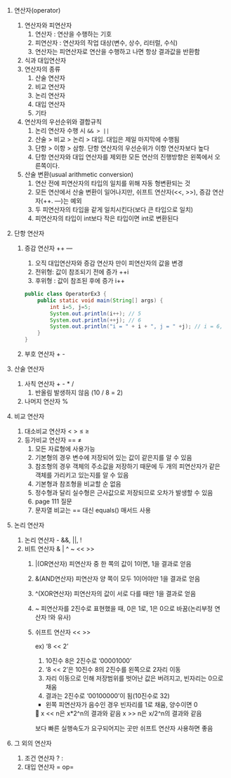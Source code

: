 1. 연산자(operator)
    1. 연산자와 피연산자
        1. 연산자 : 연산을 수행하는 기호
        2. 피연산자 : 연산자의 작업 대상(변수, 상수, 리터럴, 수식)
        3. 연산자는 피연산자로 연산을 수행하고 나면 항상 결과값을 반환함
    2. 식과 대입연산자
    3. 연산자의 종류
        1. 산술 연산자
        2. 비교 연산자
        3. 논리 연산자
        4. 대입 연산자
        5. 기타
    4. 연산자의 우선순위와 결합규칙
        1. 논리 연산자 수행 시 `&& > ||`
        2. 산술 > 비교 > 논리 > 대입. 대입은 제일 마지막에 수행됨
        3. 단항 > 이항 > 삼항. 단항 연산자의 우선순위가 이항 연산자보다 높다
        4. 단항 연산자와 대입 연산자를 제외한 모든 연산의 진행방향은 왼쪽에서 오른쪽이다.
    5. 산술 변환(usual arithmetic conversion)
        1. 연산 전에 피연산자의 타입의 일치를 위해 자동 형변환되는 것
        2. 모든 연산에서 산술 변환이 일어나지만, 쉬프트 연산자(<<, >>), 증감 연산자(++. —)는 예외
        3. 두 피연산자의 타입을 같게 일치시킨다(보다 큰 타입으로 일치)
        4. 피연산자의 타입이 int보다 작은 타입이면 int로 변환된다
2. 단항 연산자
    1. 증감 연산자 ++ —
        1. 오직 대입연산자와 증감 연산자 만이 피연산자의 값을 변경
        2. 전위형: 값이 참조되기 전에 증가 ++i
        3. 후위형 : 값이 참조된 후에 증가 i++

        ```java
        public class OperatorEx3 {
            public static void main(String[] args) {
                int i=5, j=5;
                System.out.println(i++); // 5
                System.out.println(++j); // 6
                System.out.println("i = " + i + ", j = " +j); // i = 6, j = 6
            }
        }
        ```

    2. 부호 연산자 + -
3. 산술 연산자
    1. 사칙 연산자 + - * /
        1. 반올림 발생하지 않음 (10 / 8 = 2)
    2. 나머지 연산자 %
4. 비교 연산자
    1. 대소비교 연산자 < > ≤ ≥
    2. 등가비교 연산자 == ≠
        1. 모든 자료형에 사용가능
        2. 기본형의 경우 변수에 저장되어 있는 값이 같은지를 알 수 있음
        3. 참조형의 경우 객체의 주소값을 저장하기 때문에 두 개의 피연산자가 같은 객체를 가리키고 있는지를 알 수 있음
        4. 기본형과 참조형을 비교할 순 없음
        5. 정수형과 달리 실수형은 근사값으로 저장되므로 오차가 발생할 수 있음
        6. page 111 질문
        7. 문자열 비교는 == 대신 equals() 매서드 사용
5. 논리 연산자
    1. 논리 연산자 - &&, ||, !
    2. 비트 연산자 & | ^ ~ << >>
        1. |(OR연산자) 피연산자 중 한 쪽의 값이 1이면, 1을 결과로 얻음
        2. &(AND연산자) 피연산자 양 쪽이 모두 1이어야만 1을 결과로 얻음
        3. ^(XOR연산자) 피연산자의 값이 서로 다를 때만 1을 결과로 얻음
        4. ~ 피연산자를 2진수로 표현했을 때, 0은 1로, 1은 0으로 바꿈(논리부정 연산자 !와 유사)
        5. 쉬프트 연산자 << >>

           ex) ‘8 << 2’

            1. 10진수 8은 2진수로 ‘00001000’
            2. ‘8 << 2’은 10진수 8의 2진수를 왼쪽으로 2자리 이동
            3. 자리 이동으로 인해 저장범위를 벗어난 값은 버려지고, 빈자리는 0으로 채움
            4. 결과는 2진수로 ‘00100000’이 됨(10진수로 32)
            - 왼쪽 피연산자가 음수인 경우 빈자리를 1로 채움, 양수이면 0

            <aside>
            📌 x << n은 x*2^n의 결과와 같음
            x >> n은 x/2^n의 결과와 같음

            </aside>

           보다 빠른 실행속도가 요구되어지는 곳만 쉬프트 연산자 사용하면 좋음

6. 그 외의 연산자
    1. 조건 연산자 ? :
    2. 대입 연산자 = op=